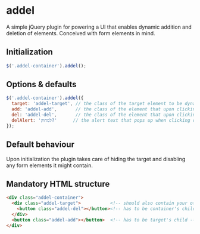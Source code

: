 # addel

A simple jQuery plugin for powering a UI that enables dynamic addition and deletion of elements. Conceived with form elements in mind.

## Initialization

```javascript
$('.addel-container').addel();
```

## Options & defaults

```javascript
$('.addel-container').addel({
  target: 'addel-target', // the class of the target element to be dynamically added and deleted
  add: 'addel-add',       // the class of the element that upon clicking is expected to add the target
  del: 'addel-del',       // the class of the element that upon clicking is expected to delete the target
  delAlert: 'למחוק?'      // the alert text that pops up when clicking del
});
```

## Default behaviour

Upon initialization the plugin takes care of hiding the target and disabling any form elements it might contain.

## Mandatory HTML structure

```html
<div class="addel-container">
  <div class="addel-target">           <!-- should also contain your other elements -->
    <button class="addel-del"></button><!-- has to be container's child & target's sibling -->
  </div>
  <button class="addel-add"></button>  <!-- has to be target's child -->
</div>
```
